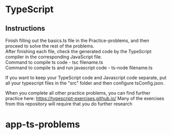 # TypeScript
## Instructions

Finish filling out the basics.ts file in the Practice-problems, and then proceed to solve the rest of the problems.<br />
After finishing each file, check the generated code by the TypeScript compiler in the corresponding JavaScript file.<br />
Command to compile ts code - tsc filename.ts<br />
Command to compile ts and run javascript code - ts-node filename.ts<br />

If you want to keep your TypeScript code and Javascript code separate, put all your typescript files in the "src" folder and then configure tsConfig.json.

When you complete all other practice problems, you can find further practice here: https://typescript-exercises.github.io/
Many of the exercises from this repository will require that you do further research
# app-ts-problems
